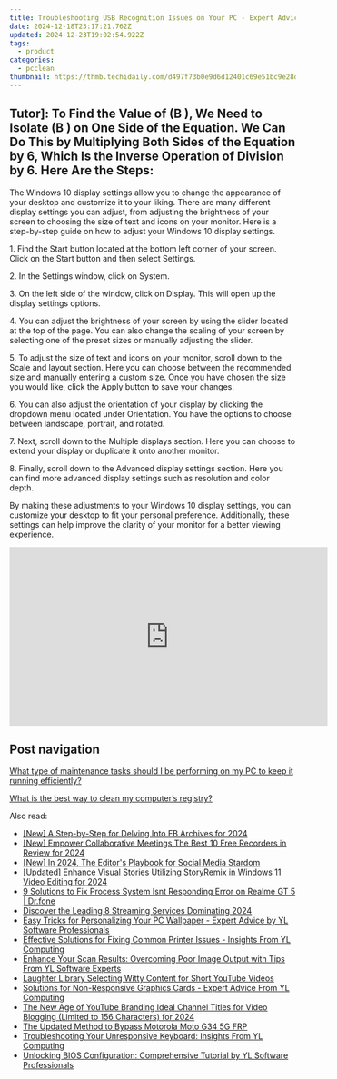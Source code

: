 ```yaml
---
title: Troubleshooting USB Recognition Issues on Your PC - Expert Advice by YL Computing
date: 2024-12-18T23:17:21.762Z
updated: 2024-12-23T19:02:54.922Z
tags:
  - product
categories:
  - pcclean
thumbnail: https://thmb.techidaily.com/d497f73b0e9d6d12401c69e51bc9e28d9e854d9544c785f05ee2bfe996e9dcfe.jpg
---
```


## Tutor]: To Find the Value of \(B \), We Need to Isolate \(B \) on One Side of the Equation. We Can Do This by Multiplying Both Sides of the Equation by 6, Which Is the Inverse Operation of Division by 6. Here Are the Steps:

The Windows 10 display settings allow you to change the appearance of your desktop and customize it to your liking. There are many different display settings you can adjust, from adjusting the brightness of your screen to choosing the size of text and icons on your monitor. Here is a step-by-step guide on how to adjust your Windows 10 display settings. 

1\. Find the Start button located at the bottom left corner of your screen. Click on the Start button and then select Settings.

2\. In the Settings window, click on System.

3\. On the left side of the window, click on Display. This will open up the display settings options. 

4\. You can adjust the brightness of your screen by using the slider located at the top of the page. You can also change the scaling of your screen by selecting one of the preset sizes or manually adjusting the slider.

5\. To adjust the size of text and icons on your monitor, scroll down to the Scale and layout section. Here you can choose between the recommended size and manually entering a custom size. Once you have chosen the size you would like, click the Apply button to save your changes.

6\. You can also adjust the orientation of your display by clicking the dropdown menu located under Orientation. You have the options to choose between landscape, portrait, and rotated.

7\. Next, scroll down to the Multiple displays section. Here you can choose to extend your display or duplicate it onto another monitor.

8\. Finally, scroll down to the Advanced display settings section. Here you can find more advanced display settings such as resolution and color depth. 

By making these adjustments to your Windows 10 display settings, you can customize your desktop to fit your personal preference. Additionally, these settings can help improve the clarity of your monitor for a better viewing experience.

<!-- affiliate ads begin -->
<iframe width="560" height="315" src="https://www.youtube.com/embed/uzb-0C0xUYA?si=F4MPhdVqyVgx7_8X" title="YouTube video player" frameborder="0" allow="accelerometer; autoplay; clipboard-write; encrypted-media; gyroscope; picture-in-picture; web-share" referrerpolicy="strict-origin-when-cross-origin" allowfullscreen></iframe>
<!-- affiliate ads end -->

## Post navigation

[What type of maintenance tasks should I be performing on my PC to keep it running efficiently?](https://tools.techidaily.com/pcclean/products/)

[What is the best way to clean my computer’s registry?](https://tools.techidaily.com/pcclean/products/)

<ins class="adsbygoogle"
     style="display:block"
     data-ad-format="autorelaxed"
     data-ad-client="ca-pub-7571918770474297"
     data-ad-slot="1223367746"></ins>

<ins class="adsbygoogle"
     style="display:block"
     data-ad-client="ca-pub-7571918770474297"
     data-ad-slot="8358498916"
     data-ad-format="auto"
     data-full-width-responsive="true"></ins>

<span class="atpl-alsoreadstyle">Also read:</span>
<div><ul>
<li><a href="https://facebook-videos.techidaily.com/new-a-step-by-step-for-delving-into-fb-archives-for-2024/"><u>[New] A Step-by-Step for Delving Into FB Archives for 2024</u></a></li>
<li><a href="https://video-screen-grab.techidaily.com/new-empower-collaborative-meetings-the-best-10-free-recorders-in-review-for-2024/"><u>[New] Empower Collaborative Meetings The Best 10 Free Recorders in Review for 2024</u></a></li>
<li><a href="https://fox-direct.techidaily.com/new-in-2024-the-editors-playbook-for-social-media-stardom/"><u>[New] In 2024, The Editor's Playbook for Social Media Stardom</u></a></li>
<li><a href="https://fox-blue.techidaily.com/updated-enhance-visual-stories-utilizing-storyremix-in-windows-11-video-editing-for-2024/"><u>[Updated] Enhance Visual Stories Utilizing StoryRemix in Windows 11 Video Editing for 2024</u></a></li>
<li><a href="https://howto.techidaily.com/9-solutions-to-fix-process-system-isnt-responding-error-on-realme-gt-5-drfone-by-drfone-fix-android-problems-fix-android-problems/"><u>9 Solutions to Fix Process System Isnt Responding Error on Realme GT 5 | Dr.fone</u></a></li>
<li><a href="https://tech-recovery.techidaily.com/discover-the-leading-8-streaming-services-dominating-2024/"><u>Discover the Leading 8 Streaming Services Dominating 2024</u></a></li>
<li><a href="https://win-cloud.techidaily.com/easy-tricks-for-personalizing-your-pc-wallpaper-expert-advice-by-yl-software-professionals/"><u>Easy Tricks for Personalizing Your PC Wallpaper - Expert Advice by YL Software Professionals</u></a></li>
<li><a href="https://win-cloud.techidaily.com/effective-solutions-for-fixing-common-printer-issues-insights-from-yl-computing/"><u>Effective Solutions for Fixing Common Printer Issues - Insights From YL Computing</u></a></li>
<li><a href="https://win-cloud.techidaily.com/enhance-your-scan-results-overcoming-poor-image-output-with-tips-from-yl-software-experts/"><u>Enhance Your Scan Results: Overcoming Poor Image Output with Tips From YL Software Experts</u></a></li>
<li><a href="https://youtube-zero.techidaily.com/ter-library-selecting-witty-content-for-short-youtube-videos/"><u>Laughter Library Selecting Witty Content for Short YouTube Videos</u></a></li>
<li><a href="https://win-cloud.techidaily.com/solutions-for-non-responsive-graphics-cards-expert-advice-from-yl-computing/"><u>Solutions for Non-Responsive Graphics Cards - Expert Advice From YL Computing</u></a></li>
<li><a href="https://facebook-video-share.techidaily.com/the-new-age-of-youtube-branding-ideal-channel-titles-for-video-blogging-limited-to-156-characters-for-2024/"><u>The New Age of YouTube Branding Ideal Channel Titles for Video Blogging (Limited to 156 Characters) for 2024</u></a></li>
<li><a href="https://android-frp.techidaily.com/the-updated-method-to-bypass-motorola-moto-g34-5g-frp-by-drfone-android/"><u>The Updated Method to Bypass Motorola Moto G34 5G FRP</u></a></li>
<li><a href="https://win-cloud.techidaily.com/troubleshooting-your-unresponsive-keyboard-insights-from-yl-computing/"><u>Troubleshooting Your Unresponsive Keyboard: Insights From YL Computing</u></a></li>
<li><a href="https://win-cloud.techidaily.com/unlocking-bios-configuration-comprehensive-tutorial-by-yl-software-professionals/"><u>Unlocking BIOS Configuration: Comprehensive Tutorial by YL Software Professionals</u></a></li>
</ul></div>

